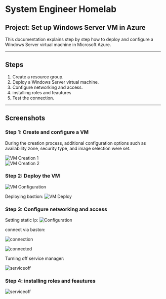# System Engineer Homelab

## Project: Set up Windows Server VM in Azure

This documentation explains step by step how to deploy and configure a Windows Server virtual machine in Microsoft Azure.

---

## Steps
1. Create a resource group.
2. Deploy a Windows Server virtual machine.
3. Configure networking and access.
4. installing roles and feautures
5. Test the connection.

---

## Screenshots
### Step 1: Create and configure a VM

During the creation process, additional configuration options such as availability zone, security type, and image selection were set.

![VM Creation 1](./images/Bild_2025-08-29_172434118.png)  
![VM Creation 2](./images/Bild_2025-08-29_173005125.png)


### Step 2: Deploy the VM

![VM Configuration](./images/Bild_2025-08-29_173714162.png)

Deploying bastion:
![VM Deploy](./images/Bild_2025-08-29_174612499.png)


### Step 3: Configure networking and access

Setting static Ip: 
![Configuration](./images/Bild_2025-08-29_175307868.png)

connect via baston:

![connection](images/Bild_2025-08-29_175819553.png)

![connected](images/Bild_2025-08-29_180308938.png)

Turning off service manager: 

![serviceoff](images/Bild_2025-08-29_180548337.png)


### Step 4: installing roles and feautures

![serviceoff](images/Bild_2025-08-29_181142904.png)


